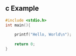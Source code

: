 ## c Example
```c
#include <stdio.h>
int main(){
    
    printf("Hello, World\n");
    
    return 0;
}
```
